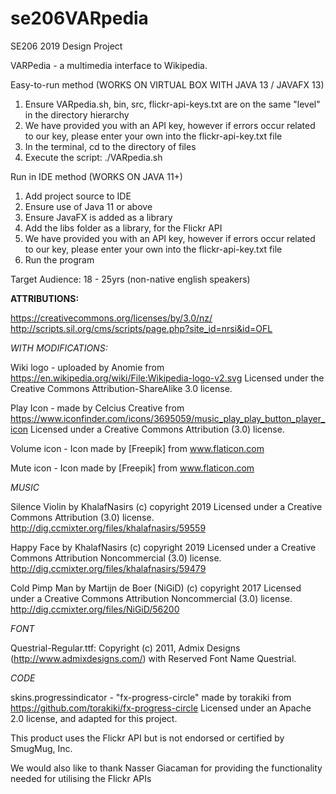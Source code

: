 # se206VARpedia
SE206 2019 Design Project

VARPedia - a multimedia interface to Wikipedia.

Easy-to-run method (WORKS ON VIRTUAL BOX WITH JAVA 13 / JAVAFX 13)

1. Ensure VARpedia.sh, bin, src, flickr-api-keys.txt are on the same "level" in the directory hierarchy
2. We have provided you with an API key, however if errors occur related to our key, please enter your own into the flickr-api-key.txt file
3. In the terminal, cd to the directory of files
4. Execute the script: ./VARpedia.sh

Run in IDE method (WORKS ON JAVA 11+)

1. Add project source to IDE
2. Ensure use of Java 11 or above
3. Ensure JavaFX is added as a library
4. Add the libs folder as a library, for the Flickr API
5. We have provided you with an API key, however if errors occur related to our key, please enter your own into the flickr-api-key.txt file
6. Run the program

Target Audience: 18 - 25yrs (non-native english speakers)

__ATTRIBUTIONS:__

https://creativecommons.org/licenses/by/3.0/nz/
http://scripts.sil.org/cms/scripts/page.php?site_id=nrsi&id=OFL

_WITH MODIFICATIONS:_

Wiki logo - uploaded by Anomie from https://en.wikipedia.org/wiki/File:Wikipedia-logo-v2.svg
Licensed under the Creative Commons Attribution-ShareAlike 3.0 license.

Play Icon - made by Celcius Creative from https://www.iconfinder.com/icons/3695059/music_play_play_button_player_icon Licensed under a Creative Commons Attribution (3.0) license.

Volume icon - Icon made by [Freepik] from www.flaticon.com

Mute icon - Icon made by [Freepik] from www.flaticon.com

_MUSIC_

Silence Violin by KhalafNasirs (c) copyright 2019 Licensed under a Creative Commons Attribution (3.0) license. http://dig.ccmixter.org/files/khalafnasirs/59559 

Happy Face by KhalafNasirs (c) copyright 2019 Licensed under a Creative Commons Attribution Noncommercial  (3.0) license. http://dig.ccmixter.org/files/khalafnasirs/59479 

Cold Pimp Man by Martijn de Boer (NiGiD) (c) copyright 2017 Licensed under a Creative Commons Attribution Noncommercial  (3.0) license. http://dig.ccmixter.org/files/NiGiD/56200 

_FONT_

Questrial-Regular.ttf: Copyright (c) 2011, Admix Designs (http://www.admixdesigns.com/) with Reserved Font Name Questrial.

_CODE_

skins.progressindicator - "fx-progress-circle" made by torakiki from https://github.com/torakiki/fx-progress-circle
Licensed under an Apache 2.0 license, and adapted for this project.

This product uses the Flickr API but is not endorsed or certified by SmugMug, Inc.

We would also like to thank Nasser Giacaman for providing the functionality needed for utilising the Flickr APIs
